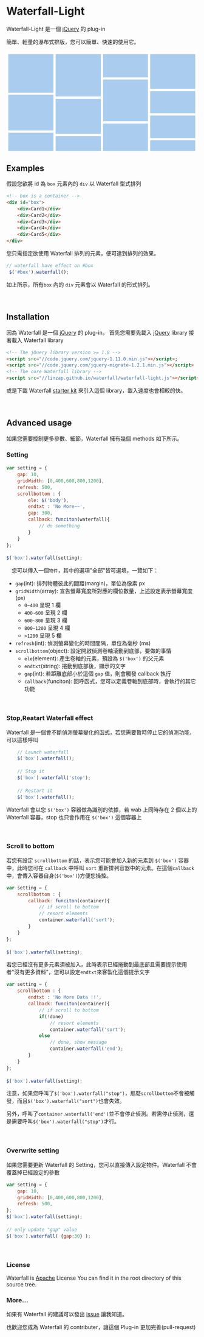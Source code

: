 # Waterfall-Light

Waterfall-Light 是一個 [jQuery](https://jquery.com/) 的 plug-in

簡單、輕量的瀑布式排版，您可以簡單、快速的使用它。

![Alt text](https://raw.githubusercontent.com/LinZap/LinZap.github.io/master/img/waterfall.png "Waterfall")


## Examples

假設您欲將 id 為 `box` 元素內的 `div` 以 Waterfall 型式排列
```html
<!-- box is a container -->
<div id="box">
	<div>Card1</div>
	<div>Card2</div>
	<div>Card3</div>
	<div>Card4</div>
	<div>Card5</div>
</div>
```

您只需指定欲使用 Waterfall 排列的元素，便可達到排列的效果。
```js
// waterfall have effect on #box
 $('#box').waterfall();
```

如上所示，所有`box` 內的 `div` 元素會以 Waterfall 的形式排列。

　
　
## Installation

因為 Waterfall 是一個 [jQuery](https://jquery.com/) 的 plug-in，
首先您需要先載入 [jQuery](https://jquery.com/) library
接著載入 Waterfall library


```html
<!-- The jQuery library version >= 1.8 -->
<script src="//code.jquery.com/jquery-1.11.0.min.js"></script>;
<script src="//code.jquery.com/jquery-migrate-1.2.1.min.js"></script>
<!-- The core Waterfall library -->
<script src="//linzap.github.io/waterfall/waterfall-light.js"></script>
```
或是下載 Waterfall [starter kit](https://github.com/LinZap/Waterfall-Light/archive/master.zip) 來引入這個 library，載入速度也會相較的快。

　
　
## Advanced usage

如果您需要控制更多參數、細節，Waterfall 擁有幾個 methods 如下所示。

### Setting
```js
var setting = {
	gap: 10,
	gridWidth: [0,400,600,800,1200],
	refresh: 500,
	scrollbottom : {
		ele: $('body'),
		endtxt : 'No More~~',
		gap: 300,
		callback: funciton(waterfall){
			// do something
		}
	}
};

$('box').waterfall(setting);
```
　您可以傳入一個`物件`，其中的選項"全部"皆可選填，一覽如下：

* `gap`(int): 排列物體彼此的間距(margin)，單位為像素 px
* `gridWidth`(array): 宣告螢幕寬度所對應的欄位數量，上述設定表示螢幕寬度 (px)
	*  `0~400` 呈現 1 欄
	*  `400~600` 呈現 2 欄
	*  `600~800` 呈現 3 欄
	*  `800~1200` 呈現 4 欄
	*  `>1200` 呈現 5 欄
* `refresh`(int): 偵測螢幕變化的時間間隔，單位為毫秒 (ms)
* `scrollbottom`(object): 設定開啟偵測卷軸滾動到底部，要做的事情
	* `ele`(element): 產生卷軸的元素，預設為 `$('box')` 的父元素
	* `endtxt`(string): 捲動到底部後，顯示的文字
	* `gap`(int): 若距離底部小於這個 `gap` 值，則會觸發 callback 執行
	* `callback`(funciton): 回呼函式，您可以定義卷軸到底部時，會執行的其它功能

　
　
### Stop,Reatart Waterfall effect
Waterfall 是一個會不斷偵測螢幕變化的函式，若您需要暫時停止它的偵測功能，可以這樣呼叫
```js
	// Launch waterfall 
	$('box').waterfall();

	// Stop it
	$('box').waterfall('stop');
	
	// Restart it
	$('box').waterfall();	
```
Waterfall 會以您 `$('box')` 容器做為識別的依據，若 wab 上同時存在 2 個以上的 Waterfall 容器，stop 也只會作用在 `$('box')` 這個容器上

　
　
### Scroll to bottom
若您有設定 `scrollbottom` 的話，表示您可能會加入新的元素到 `$('box')` 容器中，此時您可在 `callback` 中呼叫 `sort` 重新排列容器中的元素。在這個`callback`中，會傳入容器自身(`$('box')`)方便您操控。
```js
var setting = {
	scrollbottom : {
		callback: funciton(container){
			// if scroll to bottom
			// resort elements
			container.waterfall('sort');
		}
	}
};

$('box').waterfall(setting);
```  
  
  
若您已經沒有更多元素須被加入，此時表示已經捲動到最底部且需要提示使用者"沒有更多資料"，您可以設定`endtxt`來客製化這個提示文字
```js
var setting = {
	scrollbottom : {
		endtxt : 'No More Data !!',
		callback: funciton(container){
			// if scroll to bottom
			if(!done)
				// resort elements
				container.waterfall('sort');
			else
				// done, show message
				container.waterfall('end');
		}
	}
};

$('box').waterfall(setting);
```  
注意，如果您呼叫了`$('box').waterfall("stop")`，那麼`scrollbottom`不會被觸發，而且`$('box').waterfall("sort")`也會失效。
 

另外，呼叫了`container.waterfall('end')`並不會停止偵測。若需停止偵測，還是需要呼叫`$('box').waterfall("stop")`才行。

　
　
### Overwrite setting
如果您需要更新 Waterfall 的 Setting，您可以直接傳入設定物件。Waterfall 不會覆蓋掉已經設定的參數
```js
var setting = {
	gap: 10,
	gridWidth: [0,400,600,800,1200],
	refresh: 500,
};
$('box').waterfall(setting);

// only update "gap" value
$('box').waterfall( {gap:30} );

```

　
　
### License

Waterfall is [Apache](http://www.apache.org/licenses/LICENSE-2.0) License
You can find it in the root directory of this source tree.
 

 
### More...
 如果有 Waterfall 的建議可以發出 [issue]() 讓我知道。

 也歡迎您成為 Waterfall 的 contributer，讓這個 Plug-in 更加完善(pull-request)


 
 


